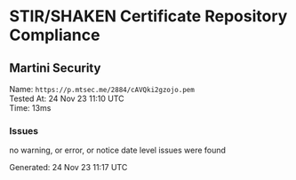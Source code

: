 # STIR/SHAKEN Certificate Repository Compliance

## Martini Security

Name: `https://p.mtsec.me/2884/cAVQki2gzojo.pem`\
Tested At: 24 Nov 23 11:10 UTC\
Time: 13ms

### Issues

no warning, or error, or notice date level issues were found

Generated: 24 Nov 23 11:17 UTC